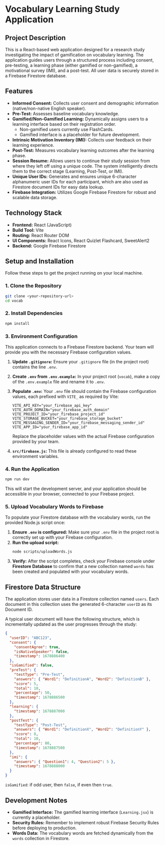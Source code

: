 # Vocabulary Learning Study Application

## Project Description

This is a React-based web application designed for a research study investigating the impact of gamification on vocabulary learning. The application guides users through a structured process including consent, pre-testing, a learning phase (either gamified or non-gamified), a motivational survey (IMI), and a post-test. All user data is securely stored in a Firebase Firestore database.

## Features

*   **Informed Consent:** Collects user consent and demographic information (native/non-native English speaker).
*   **Pre-Test:** Assesses baseline vocabulary knowledge.
*   **Gamified/Non-Gamified Learning:** Dynamically assigns users to a learning interface based on their registration order.
    *   Non-gamified users currently use FlashCards.
    *   Gamified interface is a placeholder for future development.
*   **Intrinsic Motivation Inventory (IMI):** Collects user feedback on their learning experience.
*   **Post-Test:** Measures vocabulary learning outcomes after the learning phase.
*   **Session Resume:** Allows users to continue their study session from where they left off using a unique code. The system intelligently directs them to the correct stage (Learning, Post-Test, or IMI).
*   **Unique User IDs:** Generates and ensures unique 6-character alphanumeric user IDs for each participant, which are also used as Firestore document IDs for easy data lookup.
*   **Firebase Integration:** Utilizes Google Firebase Firestore for robust and scalable data storage.

## Technology Stack

*   **Frontend:** React (JavaScript)
*   **Build Tool:** Vite
*   **Routing:** React Router DOM
*   **UI Components:** React Icons, React Quizlet Flashcard, SweetAlert2
*   **Backend:** Google Firebase Firestore

## Setup and Installation

Follow these steps to get the project running on your local machine.

### 1. Clone the Repository

```bash
git clone <your-repository-url>
cd vocab
```

### 2. Install Dependencies

```bash
npm install
```

### 3. Environment Configuration

This application connects to a Firebase Firestore backend. Your team will provide you with the necessary Firebase configuration values.

1.  **Update `.gitignore`:** Ensure your `.gitignore` file (in the project root) contains the line `.env`.
2.  **Create `.env` from `.env.example`:** In your project root (`vocab`), make a copy of the `.env.example` file and rename it to `.env`.
3.  **Populate `.env`:** Your `.env` file should contain the Firebase configuration values, each prefixed with `VITE_` as required by Vite:

    ```
    VITE_API_KEY="your_firebase_api_key"
    VITE_AUTH_DOMAIN="your_firebase_auth_domain"
    VITE_PROJECT_ID="your_firebase_project_id"
    VITE_STORAGE_BUCKET="your_firebase_storage_bucket"
    VITE_MESSAGING_SENDER_ID="your_firebase_messaging_sender_id"
    VITE_APP_ID="your_firebase_app_id"
    ```
    Replace the placeholder values with the actual Firebase configuration provided by your team.

4.  **`src/firebase.js`:** This file is already configured to read these environment variables.

### 4. Run the Application

```bash
npm run dev
```

This will start the development server, and your application should be accessible in your browser, connected to your Firebase project.

### 5. Upload Vocabulary Words to Firebase

To populate your Firestore database with the vocabulary words, run the provided Node.js script once:

1.  **Ensure `.env` is configured:** Make sure your `.env` file in the project root is correctly set up with your Firebase configuration.
2.  **Run the upload script:**
    ```bash
    node scripts/uploadWords.js
    ```
3.  **Verify:** After the script completes, check your Firebase console under **Firestore Database** to confirm that a new collection named `words` has been created and populated with your vocabulary words.

## Firestore Data Structure

The application stores user data in a Firestore collection named `users`. Each document in this collection uses the generated 6-character `userID` as its Document ID.

A typical user document will have the following structure, which is incrementally updated as the user progresses through the study:

```json
{
  "userID": "ABC123",
  "consent": {
    "consentAgree": true,
    "isNativeSpeaker": false,
    "timestamp": 1678886400
  },
  "isGamified": false, 
  "preTest": {
    "testType": "Pre-Test",
    "answers": { "Word1": "DefinitionA", "Word2": "DefinitionB" },
    "score": 5,
    "total": 10,
    "percentage": 50,
    "timestamp": 1678886500
  },
  "learning": {
    "timestamp": 1678887000
  },
  "postTest": {
    "testType": "Post-Test",
    "answers": { "Word1": "DefinitionX", "Word2": "DefinitionY" },
    "score": 8,
    "total": 10,
    "percentage": 80,
    "timestamp": 1678887500
  },
  "imi": {
    "answers": { "Question1": 4, "Question2": 5 },
    "timestamp": 1678888000
  }
}
```
`isGamified`: if odd user, then `false`, if even then `true`.

## Development Notes

*   **Gamified Interface:** The gamified learning interface (`Learning.jsx`) is currently a placeholder.
*   **Security Rules:** Remember to implement robust Firebase Security Rules before deploying to production.
*   **Words Data:** The vocabulary words are fetched dynamically from the `words` collection in Firestore. 